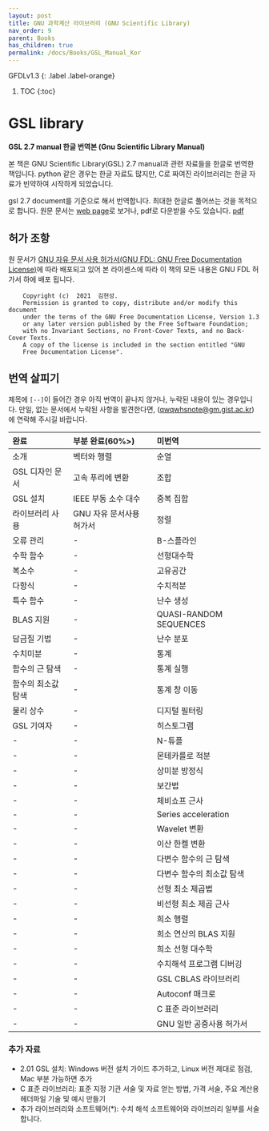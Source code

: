 ```yaml
---
layout: post
title: GNU 과학계산 라이브러리 (GNU Scientific Library)
nav_order: 9
parent: Books
has_children: true
permalink: /docs/Books/GSL_Manual_Kor
---
```


GFDLv1.3
{: .label .label-orange}

1. TOC
{:toc}

# GSL library

**GSL 2.7 manual 한글 번역본 (Gnu Scientific Library Manual)**

본 책은 GNU Scientific Library(GSL) 2.7 manual과 관련 자료들을 한글로 번역한 책입니다. python 같은 경우는 한글 자료도 많지만, C로 짜여진 라이브러리는 한글 자료가 빈약하여 시작하게 되었습니다.

gsl 2.7 document를 기준으로 해서 번역합니다. 최대한 한글로 풀어쓰는 것을 목적으로 합니다. 원문 문서는 [web page](https://www.gnu.org/software/gsl/doc/html/index.html)로 보거나, pdf로 다운받을 수도 있습니다. [pdf](https://www.gnu.org/software/gsl/doc/latex/gsl-ref.pdf)


## 허가 조항

원 문서가 [GNU 자유 문서 사용 허가서(GNU FDL: GNU Free Documentation License)](https://www.gnu.org/licenses/fdl-1.3.html)에 따라 배포되고 있어 본 라이센스에 따라 이 책의 모든 내용은 GNU FDL 허가서 하에 배포 됩니다.

```
    Copyright (c)  2021  김현성.
    Permission is granted to copy, distribute and/or modify this document
    under the terms of the GNU Free Documentation License, Version 1.3
    or any later version published by the Free Software Foundation;
    with no Invariant Sections, no Front-Cover Texts, and no Back-Cover Texts.
    A copy of the license is included in the section entitled "GNU
    Free Documentation License".
```

## 번역 살피기

제목에 `[--]`이 들어간 경우 아직 번역이 끝나지 않거나, 누락된 내용이 있는 경우입니다. 만일, 없는 문서에서 누락된 사항을 발견한다면, (qwqwhsnote@gm.gist.ac.kr)에 연락해 주시길 바랍니다. 

|완료| 부분 완료(60%>)| 미번역|
|:--|:--|:--|
|소개                |벡터와 행렬|순열|
|GSL 디자인 문서     |고속 푸리에 변환|조합|
|GSL 설치            |IEEE 부동 소수 대수|중복 집합|
|라이브러리 사용     |GNU 자유 문서사용 허가서|정렬|
|오류 관리           |-|B-스플라인|
|수학 함수           |-|선형대수학|
|복소수              |-|고유공간|
|다항식              |-|수치적분|
|특수 함수           |-|난수 생성|
|BLAS 지원           |-|QUASI-RANDOM SEQUENCES|
|담금질 기법         |-|난수 분포|
|수치미분            |-|통계|
|함수의 근 탐색      |-|통계 실행|
|함수의 최소값 탐색  |-|통계 창 이동|
|물리 상수           |-|디지털 필터링|
|GSL 기여자          |-|히스토그램|
|-|-|N-튜플|
|-|-|몬테카를로 적분|
|-|-|상미분 방정식|
|-|-|보간법|
|-|-|체비쇼프 근사|
|-|-|Series acceleration|
|-|-|Wavelet 변환|
|-|-|이산 한켈 변환|
|-|-|다변수 함수의 근 탐색|
|-|-|다변수 함수의 최소값 탐색|
|-|-|선형 최소 제곱법|
|-|-|비선형 최소 제곱 근사|
|-|-|희소 행렬|
|-|-|희소 연산의 BLAS 지원|
|-|-|희소 선형 대수학|
|-|-|수치해석 프로그램 디버깅|
|-|-|GSL CBLAS 라이브러리|
|-|-|Autoconf 매크로|
|-|-|C 표준 라이브러리|
|-|-|GNU 일반 공중사용 허가서|

### 추가 자료

- 2.01  GSL 설치: Windows 버전 설치 가이드 추가하고, Linux 버전 제대로 점검, Mac 부분 가능하면 추가
-  C 표준 라이브러리: 표준 지정 기관 서술 및 자료 얻는 방법, 가격 서술, 주요 계산용 헤더파일 기술 및 예시 만들기
-  추가 라이브러리와 소프트웨어(*): 수치 해석 소프트웨어와 라이브러리 일부를 서술합니다.

